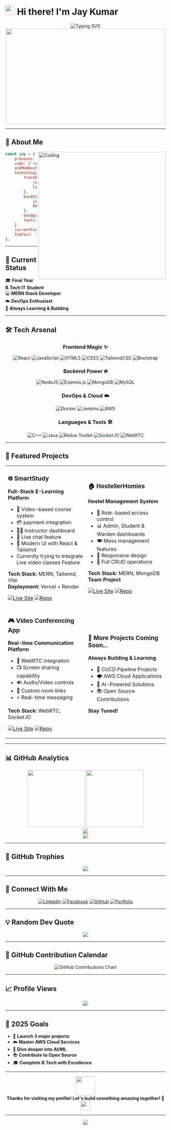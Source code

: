 # <img src="https://media.giphy.com/media/hvRJCLFzcasrR4ia7z/giphy.gif" width="30"> Hi there! I'm **Jay Kumar**

<div align="center">
  <img src="https://readme-typing-svg.herokuapp.com/?font=Fira+Code&size=32&duration=2800&pause=2000&color=A855F7&center=true&vCenter=true&width=940&lines=Full-Stack+Web+Developer;MERN+Stack+Enthusiast;DevOps;Always+Learning+New+Technologies!" alt="Typing SVG" />
</div>

<div align="center">
  <img src="https://media.giphy.com/media/dWesBcTLavkZuG35MI/giphy.gif" width="500" height="300"/>
</div>

---

## 🚀 About Me

<img align="right" alt="Coding" width="400" src="https://cdn.dribbble.com/users/1162077/screenshots/3848914/programmer.gif">

```javascript
const jay = {
    pronouns: "Jay",
    code: ["JavaScript", "C++", "Java"],
    askMeAbout: ["Web Dev", "Cloud(just about to Start)", "DevOps", "MERN Stack"],
    technologies: {
        frontEnd: {
            js: ["React", "Redux"],
            css: ["Tailwind", "Bootstrap"]
        },
        backEnd: {
            js: ["Node.js", "Express"],
            databases: ["MongoDB", "MySQL"]
        },
        devOps: ["Docker", "Jenkins", "AWS"],
        tools: ["Git", "GitHub", "Postman", "Vite"]
    },
    currentFocus: "Building scalable web applications",
    funFact: "I debug with console.log() more than I should admit! 😅"
};
```

---

## 🎯 Current Status

<div align="left">
  
🎓 **Final Year B.Tech IT Student**  
💻 **MERN Stack Developer**  
☁️ **DevOps Enthusiast**  
🚀 **Always Learning & Building**

</div>

---

## 🛠️ Tech Arsenal

<div align="center">

### Frontend Magic ✨
![React](https://img.shields.io/badge/react-%2320232a.svg?style=for-the-badge&logo=react&logoColor=%2361DAFB)
![JavaScript](https://img.shields.io/badge/javascript-%23323330.svg?style=for-the-badge&logo=javascript&logoColor=%23F7DF1E)
![HTML5](https://img.shields.io/badge/html5-%23E34F26.svg?style=for-the-badge&logo=html5&logoColor=white)
![CSS3](https://img.shields.io/badge/css3-%231572B6.svg?style=for-the-badge&logo=css3&logoColor=white)
![TailwindCSS](https://img.shields.io/badge/tailwindcss-%2338B2AC.svg?style=for-the-badge&logo=tailwind-css&logoColor=white)
![Bootstrap](https://img.shields.io/badge/bootstrap-%238511FA.svg?style=for-the-badge&logo=bootstrap&logoColor=white)

### Backend Power 🔥
![NodeJS](https://img.shields.io/badge/node.js-6DA55F?style=for-the-badge&logo=node.js&logoColor=white)
![Express.js](https://img.shields.io/badge/express.js-%23404d59.svg?style=for-the-badge&logo=express&logoColor=%2361DAFB)
![MongoDB](https://img.shields.io/badge/MongoDB-%234ea94b.svg?style=for-the-badge&logo=mongodb&logoColor=white)
![MySQL](https://img.shields.io/badge/mysql-4479A1.svg?style=for-the-badge&logo=mysql&logoColor=white)

### DevOps & Cloud ☁️
![Docker](https://img.shields.io/badge/docker-%230db7ed.svg?style=for-the-badge&logo=docker&logoColor=white)
![Jenkins](https://img.shields.io/badge/jenkins-%232C5263.svg?style=for-the-badge&logo=jenkins&logoColor=white)
![AWS](https://img.shields.io/badge/AWS-%23232F3E.svg?style=for-the-badge&logo=amazon-aws&logoColor=white)

### Languages & Tools 🛠️
![C++](https://img.shields.io/badge/c++-%2300599C.svg?style=for-the-badge&logo=c%2B%2B&logoColor=white)
![Java](https://img.shields.io/badge/java-%23ED8B00.svg?style=for-the-badge&logo=openjdk&logoColor=white)
![Redux Toolkit](https://img.shields.io/badge/redux_toolkit-%23764ABC.svg?style=for-the-badge&logo=redux&logoColor=white)
![Socket.IO](https://img.shields.io/badge/socket.io-%23000000.svg?style=for-the-badge&logo=socket.io&logoColor=white)
![WebRTC](https://img.shields.io/badge/webrtc-%23004DFF.svg?style=for-the-badge&logo=webrtc&logoColor=white)

</div>

---

## 💎 Featured Projects

<div align="center">
<table>
<tr>
<td width="50%">

### 🌐 SmartStudy
**Full-Stack E-Learning Platform**
- 🎥 Video-based course system
- 💳 payment integration
- 👨‍🏫 Instructor dashboard
- 💬 Live chat feature
- 🎨 Modern UI with React & Tailwind
- Currently trying to Integrate Live video classes Feature

**Tech Stack:** MERN, Tailwind, Vite  
**Deployment:** Vercel + Render

[![Live Site](https://img.shields.io/badge/Visit-Live-green?style=for-the-badge&logo=vercel)](https://padhlo-india.vercel.app/)
[![Repo](https://img.shields.io/badge/GitHub-100000?style=for-the-badge&logo=github&logoColor=white)](https://github.com/jayjaisswal/MERN-Smart-Education-Platform)
</td>
<td width="50%">

### 🏠 HostellerHomies
**Hostel Management System**
- 🔐 Role-based access control
- 📊 Admin, Student & Warden dashboards
- 🍽️ Mess management features
- 📱 Responsive design
- 🔄 Full CRUD operations

**Tech Stack:** MERN, MongoDB  
**Team Project**

[![Live Site](https://img.shields.io/badge/Visit-Live-green?style=for-the-badge&logo=vercel)](https://hosteller-homies-two.vercel.app/)
[![Repo](https://img.shields.io/badge/GitHub-100000?style=for-the-badge&logo=github&logoColor=white)](https://github.com/jayjaisswal/HostellerHomies)
</td>
</tr>
<tr>
<td width="50%">

### 🎮 Video Conferencing App
**Real-time Communication Platform**
- 🎥 WebRTC integration
- 📺 Screen sharing capability
- 🔊 Audio/Video controls
- 🔗 Custom room links
- ⚡ Real-time messaging

**Tech Stack:** WebRTC, Socket.IO

[![Live Site](https://img.shields.io/badge/Visit-Live-green?style=for-the-badge&logo=vercel)](https://video-conference-beige.vercel.app/)
[![Repo](https://img.shields.io/badge/GitHub-100000?style=for-the-badge&logo=github&logoColor=white)](https://github.com/jayjaisswal/video-conference)
</td>
<td width="50%">

### 🚀 More Projects Coming Soon...
**Always Building & Learning**
- 🔄 CI/CD Pipeline Projects
- 🌩️ AWS Cloud Applications
- 🤖 AI-Powered Solutions
- 📚 Open Source Contributions

**Stay Tuned!**

</td>
</tr>
</table>
</div>

---

## 📊 GitHub Analytics

<div align="center">
  <img height="180em" src="https://github-readme-stats.vercel.app/api?username=jayjaisswal&show_icons=true&theme=radical&hide_border=true&count_private=true"/>
  <img height="180em" src="https://github-readme-stats.vercel.app/api/top-langs/?username=jayjaisswal&layout=compact&theme=radical&hide_border=true"/>
</div>

<div align="center">
  <img src="https://github-readme-streak-stats.herokuapp.com/?user=jayjaisswal&theme=radical&hide_border=true" />
</div>

<div align="center">
  <img src="https://github-readme-activity-graph.vercel.app/graph?username=jayjaisswal&theme=react-dark&hide_border=true&area=true" />
</div>

---

## 🌟 GitHub Trophies

<div align="center">
  <img src="https://github-profile-trophy.vercel.app/?username=jayjaisswal&theme=radical&no-frame=true&no-bg=false&margin-w=4" />
</div>

---

## 🤝 Connect With Me

<div align="center">

[![LinkedIn](https://img.shields.io/badge/LinkedIn-%230077B5.svg?style=for-the-badge&logo=linkedin&logoColor=white)](https://www.linkedin.com/in/jay-kumar-b9b29125b)
[![Facebook](https://img.shields.io/badge/Facebook-%231877F2.svg?style=for-the-badge&logo=Facebook&logoColor=white)](https://www.facebook.com/profile.php?viewas=100000686899395&id=100049225041576)
[![GitHub](https://img.shields.io/badge/github-%23121011.svg?style=for-the-badge&logo=github&logoColor=white)](https://github.com/jayjaisswal)
[![Portfolio](https://img.shields.io/badge/Portfolio-%23000000.svg?style=for-the-badge&logo=firefox&logoColor=#FF7139)](https://yourportfolio.com)

</div>

---

## 💡 Random Dev Quote

<div align="center">
  <img src="https://quotes-github-readme.vercel.app/api?type=horizontal&theme=radical" />
</div>

---

## 📅 GitHub Contribution Calendar

<div align="center">
  <img src="https://ghchart.rshah.org/jayjaisswal" alt="GitHub Contributions Chart" />
</div>


---

## 📈 Profile Views

<div align="center">
  <img src="https://komarev.com/ghpvc/?username=jayjaisswal&label=Profile%20Views&color=brightgreen&style=for-the-badge" />
</div>

---

## 🎯 2025 Goals

- 🚀 **Launch 3 major projects**
- ☁️ **Master AWS Cloud Services**
- 🤖 **Dive deeper into AI/ML**
- 📚 **Contribute to Open Source**
- 🎓 **Complete B.Tech with Excellence**

---

<div align="center">
  <img src="https://media.giphy.com/media/LnQjpWaON8nhr21vNW/giphy.gif" width="60"> 
  <br>
  <strong>Thanks for visiting my profile! Let's build something amazing together! 🚀</strong>
  <br>
  <img src="https://media.giphy.com/media/WUlplcMpOCEmTGBtBW/giphy.gif" width="30">
</div>

---

<div align="center">
  <img src="https://capsule-render.vercel.app/api?type=waving&color=gradient&height=100&section=footer"/>
</div>
